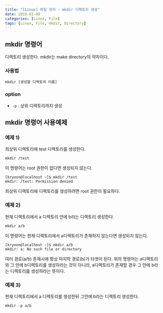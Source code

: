 ```yaml
---
title: "[Linux] 파일 관리 - mkdir 디렉토리 생성"
date: 2018-01-09
categories: [Linux, File]
tags: [Linux, File, mkdir, Directory]
---
```


## mkdir 명령어
디렉토리 생성한다.
mkdir는 make directory의 약자이다.

### 사용법
```
mkdir [생성할 디렉토리 이름]
```

### option
- `-p` : 상위 디렉토리까지 생성

## mkdir 명령어 사용예제
### 예제 1)
최상위 디렉토리에 test 디렉토리를 생성한다.
```
mkdir /test
```

이 명령어는 root 권한이 없다면 생성되지 않는다.
```
[kryoon@localhost ~]$ mkdir /test
mkdir: /test: Permission denied
```
최상위 디렉토리에 디렉토리를 생성하려면 root 권한이 필요하다.

### 예제 2)
현재 디렉토리에서 a 디렉토리 안에 b라는 디렉토리 생성한다.
```
mkdir a/b
```
이 명령어는 현재 디렉토리에서 a디렉토리가 존재하지 않는다면 생성되지 않는다.
```
[kryoon@localhost ~]$ mkdir a/b
mkdir: a: No such file or directory
```
여러 경로(a/b) 존재시에 항상 마지막 경로(b)가 타겟이 된다.
위의 명령어는 a디렉토리와 그 안에 b디렉토리를 생성하라는 것이 아니라, a디렉토리가 존재할 경우 그 안에 b라는 디렉토리를 생성하라는 뜻이다.

### 예제 3)
현재 디렉토리에서 a 디렉토리를 생성한뒤 그안에 b라는 디렉토리 생성한다.
```
mkdir -p a/b
```